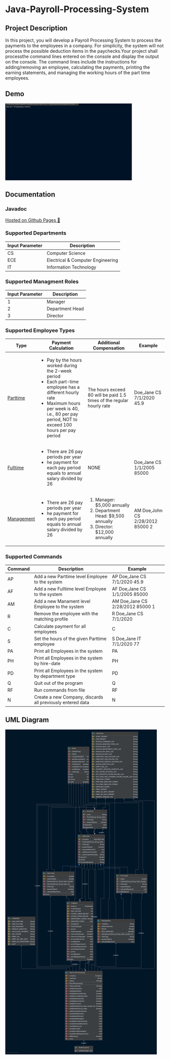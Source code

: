 # Java-Payroll-Processing-System

## Project Description

In this project, you will develop a Payroll Processing System to process the payments to the employees in a company.
For simplicity, the system will not process the possible deduction items in the paychecks.Your project shall processthe command lines entered on the console and display the output on the console. The command lines include the instructions for adding/removing an employee, calculating the payments, printing the earning statements, and managing the working hours of the part time employees.

## Demo

![console output](https://raw.githubusercontent.com/demoraeshugo/Java-Payroll-Processing-System/main/payroll-processing-demo.gif)

## Documentation

### Javadoc

<a href="https://demoraeshugo.github.io/Java-Payroll-Processing-System/payroll_processing_system/package-summary.html"> Hosted on Github Pages 🚀  </a>

### Supported Departments

| Input Parameter | Description
| --- | --- |
| CS | Computer Science |
| ECE | Electrical & Computer Engineering |
| IT | Information Technology |

### Supported Managment Roles

| Input Parameter | Description
| --- | --- |
| 1 | Manager |
| 2 | Department Head |
| 3 | Director |

### Supported Employee Types

| Type | Payment Calculation | Additional Compensation| Example
| --- | --- | --- | --- |
| <a href="https://demoraeshugo.github.io/Java-Payroll-Processing-System/payroll_processing_system/Parttime.html" target="_blank">Parttime</a> | <ul><li>Pay by the hours worked during the 2-week period</li><li>Each part-time employee has a different hourly rate</li><li>Maximum hours per week is 40, i.e., 80 per pay period, NOT to exceed 100 hours per pay period</li></ul> | The hours exceed 80 will be paid 1.5 times of the regular hourly rate | Doe,Jane CS 7/1/2020 45.9|
| <a href="https://demoraeshugo.github.io/Java-Payroll-Processing-System/payroll_processing_system/Fulltime.html" target="_blank">Fulltime</a> | <ul><li>There are 26 pay periods per year</li><li>he payment for each pay period equals to annual salary divided by 26</li></ul> | NONE | Doe,Jane CS 1/1/2005 85000 |
| <a href="https://demoraeshugo.github.io/Java-Payroll-Processing-System/payroll_processing_system/Management.html" target="_blank">Management</a> | <ul><li>There are 26 pay periods per year</li><li>he payment for each pay period equals to annual salary divided by 26</li></ul> | <ol><li> Manager: $5,000 annually</li><li> Department Head: $9,500 annually</li><li> Director: $12,000 annually </li></ol> | AM Doe,John CS 2/28/2012 85000 2 |

### Supported Commands

| Command | Description | Example
| --- | --- | --- |
| AP | Add a new Parttime level Employee to the system | AP Doe,Jane CS 7/1/2020 45.9 |
| AF | Add a new Fulltime level Employee to the system | AF Doe,Jane CS 1/1/2005 85000 |
| AM | Add a new Manament level Employee to the system | AM Doe,Jane CS 2/28/2012 85000 1 |
| R | Remove the employee with the matching profile | R Doe,Jane CS 7/1/2020 |
| C | Calculate payment for all employees | C |
| S | Set the hours of the given Parttime employee | S Doe,Jane IT 7/1/2020 77 |
| PA | Print all Employees in the system | PA |
| PH | Print all Employees in the system by hire-date | PH |
| PD | Print all Employees in the system by department type | PD |
| Q | Quit out of the program | Q |
| RF | Run commands from file | RF |
| N | Create a new Company, discards all previously entered data | N |

## UML Diagram

![Web_Frame@2x](https://raw.githubusercontent.com/demoraeshugo/Java-Payroll-Processing-System/main/payroll_processing_system.png?token=AKZ6UIYTCYH33IV32J7KNXTAH27VY)

